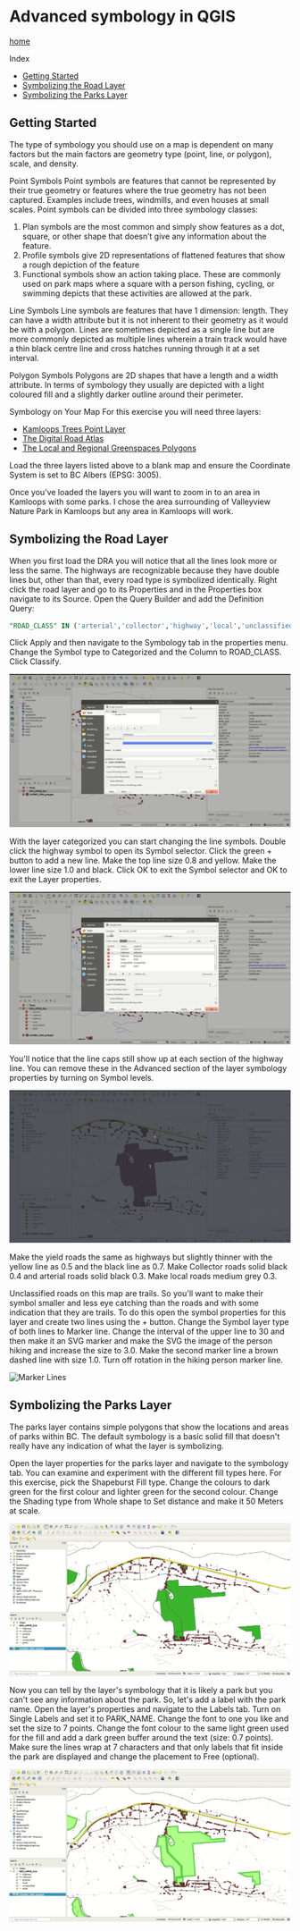 # Advanced symbology in QGIS

[home](readme.md)

Index
* [Getting Started](#getting-started)
* [Symbolizing the Road Layer](#symbolizing-the-road-layer)
* [Symbolizing the Parks Layer](#symbolizing-the-parks-layer)

## Getting Started

The type of symbology you should use on a map is dependent on many factors but the main factors are geometry type (point, line, or polygon), scale, and density.

Point Symbols
Point symbols are features that cannot be represented by their true geometry or features where the true geometry has not been captured. Examples include trees, windmills, and even houses at small scales. Point symbols can be divided into three symbology classes:
1) Plan symbols are the most common and simply show features as a dot, square, or other shape that doesn’t give any information about the feature.
2) Profile symbols give 2D representations of flattened features that show a rough depiction of the feature
3) Functional symbols show an action taking place. These are commonly used on park maps where a square with a person fishing, cycling, or swimming depicts that these activities are allowed at the park.

Line Symbols
Line symbols are features that have 1 dimension: length. They can have a width attribute but it is not inherent to their geometry as it would be with a polygon. Lines are sometimes depicted as a single line but are more commonly depicted as multiple lines wherein a train track would have a thin black centre line and cross hatches running through it at a set interval.

Polygon Symbols
Polygons are 2D shapes that have a length and a width attribute. In terms of symbology they usually are depicted with a light coloured fill and a slightly darker outline around their perimeter.

Symbology on Your Map
For this exercise you will need three layers:

* [Kamloops Trees Point Layer](https://mydata-kamloops.opendata.arcgis.com/datasets/trees)
* [The Digital Road Atlas](https://catalogue.data.gov.bc.ca/dataset/digital-road-atlas-dra-master-partially-attributed-roads#edc-pow)
* [The Local and Regional Greenspaces Polygons](https://catalogue.data.gov.bc.ca/dataset/local-and-regional-greenspaces)

Load the three layers listed above to a blank map and ensure the Coordinate System is set to BC Albers (EPSG: 3005).

Once you’ve loaded the layers you will want to zoom in to an area in Kamloops with some parks. I chose the area surrounding of Valleyview Nature Park in Kamloops but any area in Kamloops will work.

## Symbolizing the Road Layer
When you first load the DRA you will notice that all the lines look more or less the same. The highways are recognizable because they have double lines but, other than that, every road type is symbolized identically.
Right click the road layer and go to its Properties and in the Properties box navigate to its Source. Open the Query Builder and add the Definition Query:

```sql
"ROAD_CLASS" IN ('arterial','collector','highway','local','unclassified','yield')
```

Click Apply and then navigate to the Symbology tab in the properties menu.
Change the Symbol type to Categorized and the Column to ROAD_CLASS. Click Classify.

![Categorize the Line Layer](../images/categorize_line_layer.gif "Wow!")

With the layer categorized you can start changing the line symbols. Double click the highway symbol to open its Symbol selector. Click the green + button to add a new line. Make the top line size 0.8 and yellow. Make the lower line size 1.0 and black. Click OK to exit the Symbol selector and OK to exit the Layer properties.

![Change the Highway Symbology](../images/highway-symbology.gif "Wow!")

You'll notice that the line caps still show up at each section of the highway line. You can remove these in the Advanced section of the layer symbology properties by turning on Symbol levels.

![Turn on Symbol Levels](../images/turn-on-symbol-levels.gif "Wow!")

Make the yield roads the same as highways but slightly thinner with the yellow line as 0.5 and the black line as 0.7. Make Collector roads solid black 0.4 and arterial roads solid black 0.3. Make local roads medium grey 0.3.

Unclassified roads on this map are trails. So you'll want to make their symbol smaller and less eye catching than the roads and with some indication that they are trails. To do this open the symbol properties for this layer and create two lines using the + button. Change the Symbol layer type of both lines to Marker line. Change the interval of the upper line to 30 and then make it an SVG marker and make the SVG the image of the person hiking and increase the size to 3.0. Make the second marker line a brown dashed line with size 1.0. Turn off rotation in the hiking person marker line.

![Marker Lines](../images/marker-line.gif "Wow!")

## Symbolizing the Parks Layer
The parks layer contains simple polygons that show the locations and areas of parks within BC. The default symbology is a basic solid fill that doesn't really have any indication of what the layer is symbolizing.

Open the layer properties for the parks layer and navigate to the symbology tab. You can examine and experiment with the different fill types here. For this exercise, pick the Shapeburst Fill type. Change the colours to dark green for the first colour and lighter green for the second colour. Change the Shading type from Whole shape to Set distance and make it 50 Meters at scale.

![Shapeburst Fill](../images/adv_sym_shapeburstFill.gif "Wow!")

Now you can tell by the layer's symbology that it is likely a park but you can't see any information about the park. So, let's add a label with the park name. Open the layer's properties and navigate to the Labels tab. Turn on Single Labels and set it to PARK_NAME. Change the font to one you like and set the size to 7 points. Change the font colour to the same light green used for the fill and add a dark green buffer around the text (size: 0.7 points). Make sure the lines wrap at 7 characters and that only labels that fit inside the park are displayed and change the placement to Free (optional).

![Turn on Labels](../images/adv_sym_labels.gif "Wow!")
